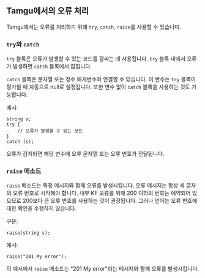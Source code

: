 ## Tamgu에서의 오류 처리

Tamgu에서는 오류를 처리하기 위해 `try`, `catch`, `raise`를 사용할 수 있습니다.

### `try`와 `catch`

`try` 블록은 오류가 발생할 수 있는 코드를 감싸는 데 사용됩니다. `try` 블록 내에서 오류가 발생하면 `catch` 블록에서 잡힙니다.

`catch` 블록은 문자열 또는 정수 매개변수와 연결할 수 있습니다. 이 변수는 `try` 블록이 평가될 때 자동으로 null로 설정됩니다. 또한 변수 없이 `catch` 블록을 사용하는 것도 가능합니다.

예시:

```tamgu
string s;
try {
    // 오류가 발생할 수 있는 코드
}
catch (s);
```

오류가 감지되면 해당 변수에 오류 문자열 또는 오류 번호가 전달됩니다.

### `raise` 메소드

`raise` 메소드는 특정 메시지와 함께 오류를 발생시킵니다. 오류 메시지는 항상 세 글자의 오류 번호로 시작해야 합니다. 내부 KF 오류를 위해 200 이하의 번호는 예약되어 있으므로 200보다 큰 오류 번호를 사용하는 것이 권장됩니다. 그러나 언어는 오류 번호에 대한 확인을 수행하지 않습니다.

구문:

```tamgu
raise(string s);
```

예시:

```tamgu
raise("201 My error");
```

이 예시에서 `raise` 메소드는 "201 My error"라는 메시지와 함께 오류를 발생시킵니다.